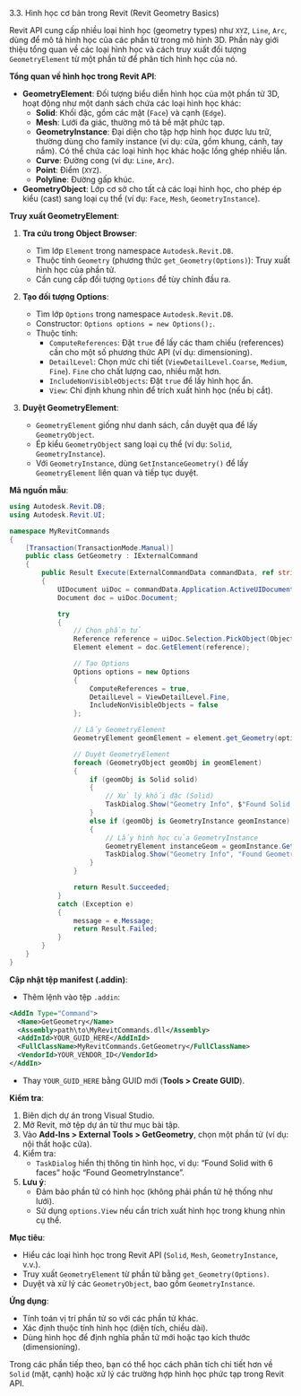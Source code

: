 3.3. Hình học cơ bản trong Revit (Revit Geometry Basics)  

Revit API cung cấp nhiều loại hình học (geometry types) như `XYZ`, `Line`, `Arc`, dùng để mô tả hình học của các phần tử trong mô hình 3D. Phần này giới thiệu tổng quan về các loại hình học và cách truy xuất đối tượng `GeometryElement` từ một phần tử để phân tích hình học của nó.

**Tổng quan về hình học trong Revit API**:  
- **GeometryElement**: Đối tượng biểu diễn hình học của một phần tử 3D, hoạt động như một danh sách chứa các loại hình học khác:  
  - **Solid**: Khối đặc, gồm các mặt (`Face`) và cạnh (`Edge`).  
  - **Mesh**: Lưới đa giác, thường mô tả bề mặt phức tạp.  
  - **GeometryInstance**: Đại diện cho tập hợp hình học được lưu trữ, thường dùng cho family instance (ví dụ: cửa, gồm khung, cánh, tay nắm). Có thể chứa các loại hình học khác hoặc lồng ghép nhiều lần.  
  - **Curve**: Đường cong (ví dụ: `Line`, `Arc`).  
  - **Point**: Điểm (`XYZ`).  
  - **Polyline**: Đường gấp khúc.  
- **GeometryObject**: Lớp cơ sở cho tất cả các loại hình học, cho phép ép kiểu (cast) sang loại cụ thể (ví dụ: `Face`, `Mesh`, `GeometryInstance`).  

**Truy xuất GeometryElement**:  
1. **Tra cứu trong Object Browser**:  
   - Tìm lớp `Element` trong namespace `Autodesk.Revit.DB`.  
   - Thuộc tính `Geometry` (phương thức `get_Geometry(Options)`): Truy xuất hình học của phần tử.  
   - Cần cung cấp đối tượng `Options` để tùy chỉnh đầu ra.  

2. **Tạo đối tượng Options**:  
   - Tìm lớp `Options` trong namespace `Autodesk.Revit.DB`.  
   - Constructor: `Options options = new Options();`.  
   - Thuộc tính:  
     - `ComputeReferences`: Đặt `true` để lấy các tham chiếu (references) cần cho một số phương thức API (ví dụ: dimensioning).  
     - `DetailLevel`: Chọn mức chi tiết (`ViewDetailLevel.Coarse`, `Medium`, `Fine`). `Fine` cho chất lượng cao, nhiều mặt hơn.  
     - `IncludeNonVisibleObjects`: Đặt `true` để lấy hình học ẩn.  
     - `View`: Chỉ định khung nhìn để trích xuất hình học (nếu bị cắt).  

3. **Duyệt GeometryElement**:  
   - `GeometryElement` giống như danh sách, cần duyệt qua để lấy `GeometryObject`.  
   - Ép kiểu `GeometryObject` sang loại cụ thể (ví dụ: `Solid`, `GeometryInstance`).  
   - Với `GeometryInstance`, dùng `GetInstanceGeometry()` để lấy `GeometryElement` liên quan và tiếp tục duyệt.  

**Mã nguồn mẫu**:  
```csharp
using Autodesk.Revit.DB;
using Autodesk.Revit.UI;

namespace MyRevitCommands
{
    [Transaction(TransactionMode.Manual)]
    public class GetGeometry : IExternalCommand
    {
        public Result Execute(ExternalCommandData commandData, ref string message, ElementSet elements)
        {
            UIDocument uiDoc = commandData.Application.ActiveUIDocument;
            Document doc = uiDoc.Document;

            try
            {
                // Chọn phần tử
                Reference reference = uiDoc.Selection.PickObject(ObjectType.Element, "Select an element");
                Element element = doc.GetElement(reference);

                // Tạo Options
                Options options = new Options
                {
                    ComputeReferences = true,
                    DetailLevel = ViewDetailLevel.Fine,
                    IncludeNonVisibleObjects = false
                };

                // Lấy GeometryElement
                GeometryElement geomElement = element.get_Geometry(options);

                // Duyệt GeometryElement
                foreach (GeometryObject geomObj in geomElement)
                {
                    if (geomObj is Solid solid)
                    {
                        // Xử lý khối đặc (Solid)
                        TaskDialog.Show("Geometry Info", $"Found Solid with {solid.Faces.Size} faces");
                    }
                    else if (geomObj is GeometryInstance geomInstance)
                    {
                        // Lấy hình học của GeometryInstance
                        GeometryElement instanceGeom = geomInstance.GetInstanceGeometry();
                        TaskDialog.Show("Geometry Info", "Found GeometryInstance");
                    }
                }

                return Result.Succeeded;
            }
            catch (Exception e)
            {
                message = e.Message;
                return Result.Failed;
            }
        }
    }
}
```

**Cập nhật tệp manifest (.addin)**:  
- Thêm lệnh vào tệp `.addin`:  
```xml
<AddIn Type="Command">
  <Name>GetGeometry</Name>
  <Assembly>path\to\MyRevitCommands.dll</Assembly>
  <AddInId>YOUR_GUID_HERE</AddInId>
  <FullClassName>MyRevitCommands.GetGeometry</FullClassName>
  <VendorId>YOUR_VENDOR_ID</VendorId>
</AddIn>
```
- Thay `YOUR_GUID_HERE` bằng GUID mới (**Tools > Create GUID**).  

**Kiểm tra**:  
1. Biên dịch dự án trong Visual Studio.  
2. Mở Revit, mở tệp dự án từ thư mục bài tập.  
3. Vào **Add-Ins > External Tools > GetGeometry**, chọn một phần tử (ví dụ: nội thất hoặc cửa).  
4. Kiểm tra:  
   - `TaskDialog` hiển thị thông tin hình học, ví dụ: “Found Solid with 6 faces” hoặc “Found GeometryInstance”.  
5. **Lưu ý**:  
   - Đảm bảo phần tử có hình học (không phải phần tử hệ thống như lưới).  
   - Sử dụng `options.View` nếu cần trích xuất hình học trong khung nhìn cụ thể.  

**Mục tiêu**:  
- Hiểu các loại hình học trong Revit API (`Solid`, `Mesh`, `GeometryInstance`, v.v.).  
- Truy xuất `GeometryElement` từ phần tử bằng `get_Geometry(Options)`.  
- Duyệt và xử lý các `GeometryObject`, bao gồm `GeometryInstance`.  

**Ứng dụng**:  
- Tính toán vị trí phần tử so với các phần tử khác.  
- Xác định thuộc tính hình học (diện tích, chiều dài).  
- Dùng hình học để định nghĩa phần tử mới hoặc tạo kích thước (dimensioning).  

Trong các phần tiếp theo, bạn có thể học cách phân tích chi tiết hơn về `Solid` (mặt, cạnh) hoặc xử lý các trường hợp hình học phức tạp trong Revit API.